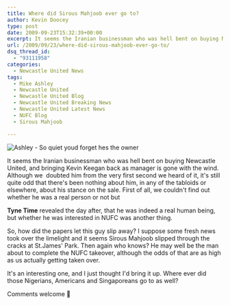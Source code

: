 ```yaml
---
title: Where did Sirous Mahjoob ever go to?
author: Kevin Doocey
type: post
date: 2009-09-23T15:32:39+00:00
excerpt: It seems the Iranian businessman who was hell bent on buying Newcastle United, and..
url: /2009/09/23/where-did-sirous-mahjoob-ever-go-to/
dsq_thread_id:
  - "93111958"
categories:
  - Newcastle United News
tags:
  - Mike Ashley
  - Newcastle United
  - Newcastle United Blog
  - Newcastle United Breaking News
  - Newcastle United Latest News
  - NUFC Blog
  - Sirous Mahjoob

---
```

![Ashley - So quiet youd forget hes the owner](https://blaxguttierez.files.wordpress.com/2009/06/mike-ashley-001.jpg)

It seems the Iranian businessman who was hell bent on buying Newcastle United, and bringing Kevin Keegan back as manager is gone with the wind. Although we  doubted him from the very first second we heard of it, it's still quite odd that there's been nothing about him, in any of the tabloids or elsewhere, about his stance on the sale. First of all, we couldn't find out  whether he was a real person or not but

**Tyne Time** revealed the day after, that he was indeed a real human being, but whether he was interested in NUFC was another thing.

So, how did the papers let this guy slip away? I suppose some fresh news took over the limelight and it seems Sirous Mahjoob slipped through the cracks at St.James' Park. Then again who knows? He may well be the man about to complete the NUFC takeover, although the odds of that are as high as us actually getting taken over.

It's an interesting one, and I just thought I'd bring it up. Where ever did those Nigerians, Americans and Singaporeans go to as well?

Comments welcome 🙂
